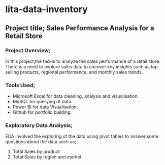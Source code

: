 # lita-data-inventory

## Project title; Sales Performance Analysis for a Retail Store

### Project Overview;
 In this project,the taskis to analyze the sales performance of a retail store. 
 There is a need to explore sales data to uncover key insights such as top-selling products, regional 
performance, and monthly sales trends.

### Tools Used;
- Microsoft Excel for data cleaning, analysis and visualisation.
- MySQL for querying of data.
- Power Bi for data Visualisation.
- Github for portfolio building.


### Exploratory Data Analysis;
EDA involved the exploring of the data using pivot tables to answer some questions about the data such as;
1. Total Sales by product
2. Total Sales by region and market.

